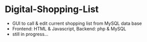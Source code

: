 # Digital-Shopping-List
- GUI to call & edit current shopping list from MySQL data base
- Frontend: HTML & Javascript, Backend: php & MySQL
- still in progress...
